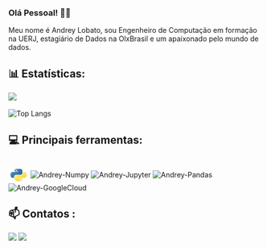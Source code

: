 ### Olá Pessoal! 👋😁


Meu nome é Andrey Lobato, sou Engenheiro de Computação em formação na UERJ, estagiário de Dados na OlxBrasil e um apaixonado pelo mundo de dados. 


## 📊 Estatísticas: 


  <picture>
    <source 
      srcset="https://github-readme-stats.vercel.app/api?username=AndreyLobato&show_icons=true&theme=dark"
      media="(prefers-color-scheme: dark)"
    />
  <source
    srcset="https://github-readme-stats.vercel.app/api?username=AndreyLobato&show_icons=true"
    media="(prefers-color-scheme: light), (prefers-color-scheme: no-preference)"
  />
<img src="https://github-readme-stats.vercel.app/api?username=AndreyLobato&show_icons=true" />
</picture>

![Top Langs](https://github-readme-stats.vercel.app/api/top-langs/?username=AndreyLobato&layout=compact&bg_color=151515&title_color=FFFFFF)


## 💻 Principais ferramentas: 
  
<div style="display: inline_block"><br>
  <img align="center" alt="Andrey-Python" height="30" width="40" src="https://raw.githubusercontent.com/devicons/devicon/master/icons/python/python-original.svg">
  <img align="center" alt="Andrey-Numpy" height="30" width="40" src="https://cdn.jsdelivr.net/gh/devicons/devicon/icons/numpy/numpy-original.svg">
  <img align="center" alt="Andrey-Jupyter" height="30" width="40" src="https://cdn.jsdelivr.net/gh/devicons/devicon/icons/jupyter/jupyter-original-wordmark.svg">
  <img align="center" alt="Andrey-Pandas" height="30" width="40" src="https://cdn.jsdelivr.net/gh/devicons/devicon/icons/pandas/pandas-original-wordmark.svg">
  <img align="center" alt="Andrey-GoogleCloud" height="30" width="40" src="https://cdn.jsdelivr.net/gh/devicons/devicon/icons/googlecloud/googlecloud-plain-wordmark.svg">
</div>

  
## 📫 Contatos : 
  
  <div> 
  <a href = "mailto:andreylobatoem@gmail.com"><img src="https://img.shields.io/badge/-Gmail-%23333?style=for-the-badge&logo=gmail&logoColor=white" target="_blank"></a>
  <a href="https://www.linkedin.com/in/andreylobato/" target="_blank"><img src="https://img.shields.io/badge/-LinkedIn-%230077B5?style=for-the-badge&logo=linkedin&logoColor=white" target="_blank"></a> 
  
</div>
<!--
**AndreyLobato/AndreyLobato** is a ✨ _special_ ✨ repository because its `README.md` (this file) appears on your GitHub profile.
Guia como editar: https://github.com/anuraghazra/github-readme-stats/blob/master/readme.md#deploy-on-your-own-vercel-instance

Here are some ideas to get you started:

- 🔭 I’m currently working on ...
- 🌱 I’m currently learning ...
- 👯 I’m looking to collaborate on ...
- 🤔 I’m looking for help with ...
- 💬 Ask me about ...
- 📫 How to reach me: ...
- 😄 Pronouns: ...
- ⚡ Fun fact: ...
- 
-->

